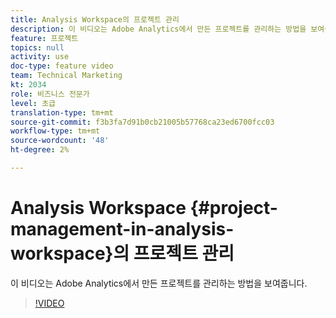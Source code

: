 ```yaml
---
title: Analysis Workspace의 프로젝트 관리
description: 이 비디오는 Adobe Analytics에서 만든 프로젝트를 관리하는 방법을 보여줍니다.
feature: 프로젝트
topics: null
activity: use
doc-type: feature video
team: Technical Marketing
kt: 2034
role: 비즈니스 전문가
level: 초급
translation-type: tm+mt
source-git-commit: f3b3fa7d91b0cb21005b57768ca23ed6700fcc03
workflow-type: tm+mt
source-wordcount: '48'
ht-degree: 2%

---
```



# Analysis Workspace {#project-management-in-analysis-workspace}의 프로젝트 관리

이 비디오는 Adobe Analytics에서 만든 프로젝트를 관리하는 방법을 보여줍니다.

>[!VIDEO](https://video.tv.adobe.com/v/24035/?quality=12)
